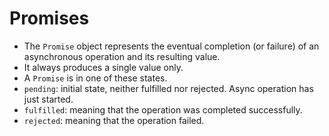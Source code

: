 # Promises

- The `Promise` object represents the eventual completion (or failure) of an asynchronous operation and its resulting value.
- It always produces a single value only.
- A `Promise` is in one of these states.
- `pending`: initial state, neither fulfilled nor rejected. Async operation has just started.
- `fulfilled`: meaning that the operation was completed successfully.
- `rejected`: meaning that the operation failed.

